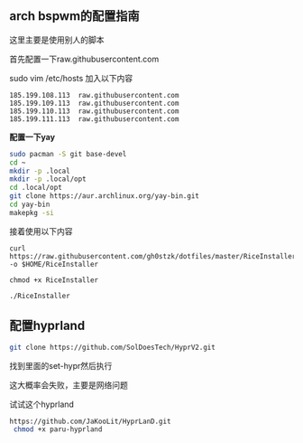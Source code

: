 ## arch bspwm的配置指南

这里主要是使用别人的脚本

首先配置一下raw.githubusercontent.com

sudo vim /etc/hosts
加入以下内容

```
185.199.108.113  raw.githubusercontent.com
185.199.109.113  raw.githubusercontent.com
185.199.110.113  raw.githubusercontent.com
185.199.111.113  raw.githubusercontent.com

```

**配置一下yay**

```bash
sudo pacman -S git base-devel
cd ~
mkdir -p .local
mkdir -p .local/opt
cd .local/opt
git clone https://aur.archlinux.org/yay-bin.git
cd yay-bin
makepkg -si
```

接着使用以下内容

```
curl https://raw.githubusercontent.com/gh0stzk/dotfiles/master/RiceInstaller -o $HOME/RiceInstaller

chmod +x RiceInstaller

./RiceInstaller
```

## 配置hyprland

```bash
git clone https://github.com/SolDoesTech/HyprV2.git
```
找到里面的set-hypr然后执行

这大概率会失败，主要是网络问题

试试这个hyprland

```bash
https://github.com/JaKooLit/HyprLanD.git
 chmod +x paru-hyprland
```

